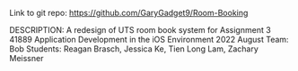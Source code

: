 Link to git repo: https://github.com/GaryGadget9/Room-Booking

DESCRIPTION: A redesign of UTS room book system for Assignment 3 41889 Application Development in the iOS Environment 2022 August
Team: Bob
Students: Reagan Brasch, Jessica Ke, Tien Long Lam, Zachary Meissner
